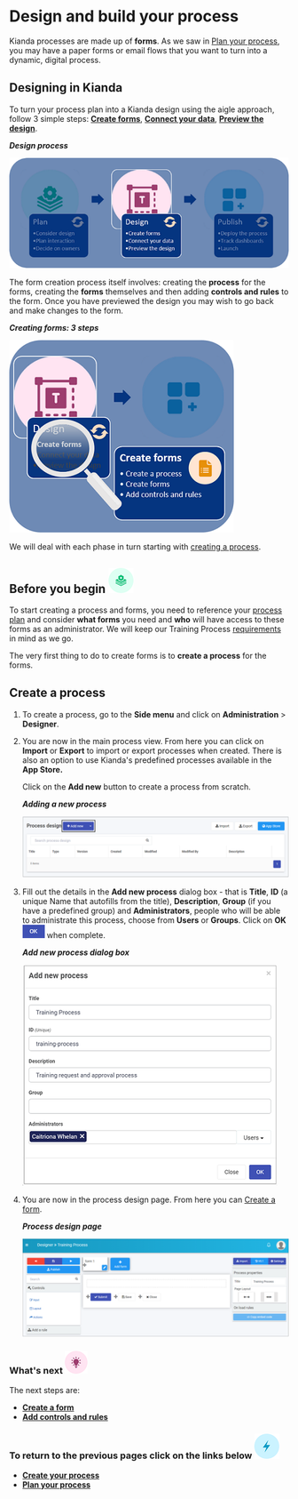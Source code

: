 # Design and build your process

Kianda processes are made up of **forms**. As we saw in [Plan your process](processplan.md), you may have a paper forms or email flows that you want to turn into a dynamic, digital process. 



## Designing in Kianda

To turn your process plan into a Kianda design using the aigle approach, follow 3 simple steps: [**Create forms**](getting-started/create_form.md), [**Connect your data**](getting-started/dataconnect.md), [**Preview the design**](getting-started/preview_design.md).

***Design process***

![Designing in Kianda](images/highlightdesign.png)



The form creation process itself involves: creating the **process** for the forms, creating the **forms** themselves and then adding **controls and rules** to the form. Once you have previewed the design you may wish to go back and make changes to the form.

***Creating forms: 3 steps***

![Create forms process](images/magnifycreateforms.png)

We will deal with each phase in turn starting with [creating a process](#create-a-process). 



## Before you begin ![Process plan icon](images/11.png) 

To start creating a process and forms, you need to reference your [process plan](getting-started/plan_process.md) and consider **what forms** you need and **who** will have access to these forms as an administrator. We will keep our Training Process [requirements](getting-started/plan_process.md#summary-of-requirements) in mind as we go.

The very first thing to do to create forms is to **create a process** for the forms. 



## Create a process ##

1. To create a process, go to the **Side menu** and click on **Administration** > **Designer**.

2. You are now in the main process view. From here you can click on **Import** or **Export** to import or export processes when created. There is also an option to use Kianda's predefined processes available in the **App Store.** 

   Click on the **Add new** button to create a process from scratch.

   ***Adding a new process***

   ![Main process view](images/mainprocessview.png)

3. Fill out the details in the **Add new process** dialog box - that is **Title**, **ID** (a unique Name that autofills from the title), **Description**, **Group** (if you have a predefined group) and **Administrators**, people who will be able to administrate this process, choose from **Users** or **Groups**. Click on **OK** ![OK button](images/ok.png) when complete.

   ***Add new process dialog box***

   ![Create a process](images/createprocess.png)

4. You are now in the process design page. From here you can [Create a form](formcreate.md).

   ***Process design page***

   ![Form designer](images/formdesigner2.png)

   
   
   




### What's next  ![Idea icon](images/18.png) ###

The next steps are: 

- [**Create a form**](getting-started/create_form.md)
- **[Add controls and rules](getting-started/add_form_elements.md)**




### **To return to the previous pages click on the links below**  ![Lighting icon](images/10.png) 

- **[Create your process](getting-started/create_process.md)**
- **[Plan your process](getting-started/plan_process.md)**

